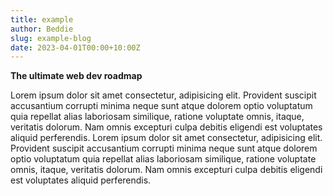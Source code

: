 ```yaml
---
title: example
author: Beddie
slug: example-blog
date: 2023-04-01T00:00+10:00Z
---
```


**The ultimate web dev roadmap**

Lorem ipsum dolor sit amet consectetur, adipisicing elit. Provident suscipit accusantium corrupti minima neque sunt atque dolorem optio voluptatum quia repellat alias laboriosam similique, ratione voluptate omnis, itaque, veritatis dolorum. Nam omnis excepturi culpa debitis eligendi est voluptates aliquid perferendis.
Lorem ipsum dolor sit amet consectetur, adipisicing elit. Provident suscipit accusantium corrupti minima neque sunt atque dolorem optio voluptatum quia repellat alias laboriosam similique, ratione voluptate omnis, itaque, veritatis dolorum. Nam omnis excepturi culpa debitis eligendi est voluptates aliquid perferendis.
